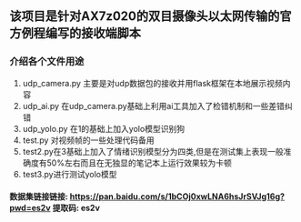 ## 该项目是针对AX7z020的双目摄像头以太网传输的官方例程编写的接收端脚本
 ### 介绍各个文件用途
 1. udp_camera.py 主要是对udp数据包的接收并用flask框架在本地展示视频内容
 2. udp_ai.py 在udp_camera.py基础上利用ai工具加入了检错机制和一些差错纠错
 3. udp_yolo.py 在1的基础上加入yolo模型识别狗
 4. test.py 对视频帧的一些处理代码备用
 5. test2.py在3基础上加入了情绪识别模型分为四类,但是在测试集上表现一般准确度有50%左右而且在无独显的笔记本上运行效果较为卡顿
 6. test3.py进行测试yolo模型

#### 数据集链接链接: https://pan.baidu.com/s/1bCOj0xwLNA6hsJrSVJg16g?pwd=es2v 提取码: es2v 
